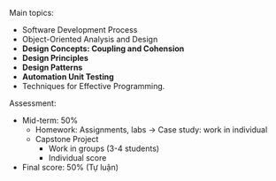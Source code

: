 Main topics:
* Software Development Process
* Object-Oriented Analysis and Design
* **Design Concepts: Coupling and Cohension**
* **Design Principles**
* **Design Patterns**
* **Automation Unit Testing**
* Techniques for Effective Programming.

Assessment:
* Mid-term: 50%
	* Homework: Assignments, labs
	-> Case study: work in individual
	* Capstone Project
		* Work in groups (3-4 students)
		* Individual score
* Final score: 50% (Tự luận)